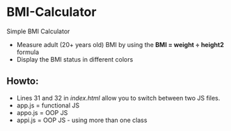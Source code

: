 # BMI-Calculator
Simple BMI Calculator

- Measure adult (20+ years old) BMI by using the **BMI = weight ÷ height2** formula
- Display the BMI status in different colors 

## Howto:
- Lines 31 and 32 in *index.html* allow you to switch between two JS files.
- app.js = functional JS
- appo.js = OOP JS
- appi.js = OOP JS - using more than one class
